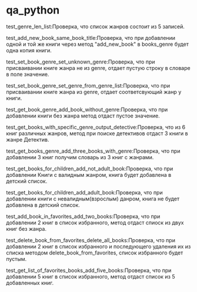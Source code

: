 # qa_python
test_genre_len_list:Проверка, что список жанров состоит из 5 записей.

test_add_new_book_same_book_title:Проверка, что при добавлении одной и той же
книги через метод "add_new_book" в books_genre будет одна копия книги. 

test_set_book_genre_set_unknown_genre:Проверка, что при присваивании книге
жанра не из genre, отдает пустую строку в словаре в поле значение.

test_set_book_genre_set_genre_from_genre_list:Проверка, что при присваивании книге
жанра из genre, отдает соответсвующий жанр у книги.

test_get_book_genre_add_book_without_genre:Проверка, что при добавлении книги без жанра метод отдаст пустое значение.

test_get_books_with_specific_genre_output_detective:Проверка, что из 6 книг различных жанров,
метод при поиске детективов отдаст 3 книги в жанре Детектив.

test_get_books_genre_add_three_books_with_genre:Проверка, что при добавлении 3 книг получим словарь из 3 книг с жанрами.

test_get_books_for_children_add_not_adult_book:Проверка, что при добавлении Книги с валидным жанром, книга будет добавлена в детский список.

test_get_books_for_children_add_adult_book:Проверка, что при добавлении книги с невалидным(взрослым) данром, книга не будет добавлена в детский список.

test_add_book_in_favorites_add_two_books:Проверка, что при добавлении 2 книг в список избранного, метод отдаст спиоск из двух книг без жанра.

test_delete_book_from_favorites_delete_all_books:Проверка, что при добавлении 2 книг в список избранного и последующего удаления их из списка методом delete_book_from_favorites, список избранного будет пустым.

test_get_list_of_favorites_books_add_five_books:Проверка, что при добавлении 5 книг в список избранного, метод отдаст список из 5 добавленных книг.

